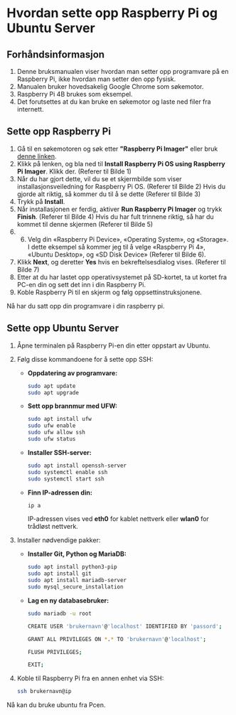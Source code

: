 # Hvordan sette opp Raspberry Pi og Ubuntu Server

## Forhåndsinformasjon
1. Denne bruksmanualen viser hvordan man setter opp programvare på en Raspberry Pi, ikke hvordan man setter den opp fysisk.
2. Manualen bruker hovedsakelig Google Chrome som søkemotor.
3. Raspberry Pi 4B brukes som eksempel.
4. Det forutsettes at du kan bruke en søkemotor og laste ned filer fra internett.

## Sette opp Raspberry Pi
1. Gå til en søkemotoren og søk etter **"Raspberry Pi Imager"** eller bruk [denne linken](https://www.raspberrypi.com/software/).
2. Klikk på lenken, og bla ned til **Install Raspberry Pi OS using Raspberry Pi Imager**. Klikk der. (Referer til Bilde 1)
3. Når du har gjort dette, vil du se et skjermbilde som viser installasjonsveiledning for Raspberry Pi OS. (Referer til Bilde 2)
Hvis du gjorde alt riktig, så kommer du til å se dette (Referer til Bilde 3)
4. Trykk på **Install**.
5. Når installasjonen er ferdig, aktiver **Run Raspberry Pi Imager** og trykk **Finish**. (Referer til Bilde 4)
Hvis du har fult trinnene riktig, så har du kommet til denne skjermen (Referer til Bilde 5)
6. 6.	Velg din «Raspberry Pi Device», «Operating System», og «Storage». I dette eksempel så kommer jeg til å velge «Raspberry Pi 4», «Ubuntu Desktop», og «SD Disk Device» (Referer til Bilde 6). 
7. Klikk **Next**, og deretter **Yes** hvis en bekreftelsesdialog vises. (Referer til Bilde 7)
8. Etter at du har lastet opp operativsystemet på SD-kortet, ta ut kortet fra PC-en din og sett det inn i din Raspberry Pi.
9. Koble Raspberry Pi til en skjerm og følg oppsettinstruksjonene.

Nå har du satt opp din programvare i din raspberry pi.

## Sette opp Ubuntu Server
1. Åpne terminalen på Raspberry Pi-en din etter oppstart av Ubuntu.
2. Følg disse kommandoene for å sette opp SSH:
   - **Oppdatering av programvare:**
     ```bash
     sudo apt update 
     sudo apt upgrade
     ```
   - **Sett opp brannmur med UFW:**
     ```bash
     sudo apt install ufw
     sudo ufw enable
     sudo ufw allow ssh
     sudo ufw status
     ```
   - **Installer SSH-server:**
     ```bash
     sudo apt install openssh-server
     sudo systemctl enable ssh
     sudo systemctl start ssh
     ```
   - **Finn IP-adressen din:**
     ```bash
     ip a
     ```
     IP-adressen vises ved **eth0** for kablet nettverk eller **wlan0** for trådløst nettverk.

3. Installer nødvendige pakker:
   - **Installer Git, Python og MariaDB:**
     ```bash
     sudo apt install python3-pip 
     sudo apt install git 
     sudo apt install mariadb-server
     sudo mysql_secure_installation
     ```
   - **Lag en ny databasebruker:**
     ```bash
     sudo mariadb -u root
     
     CREATE USER 'brukernavn'@'localhost' IDENTIFIED BY 'passord';

     GRANT ALL PRIVILEGES ON *.* TO 'brukernavn'@'localhost';

     FLUSH PRIVILEGES;

     EXIT;
     ```

4. Koble til Raspberry Pi fra en annen enhet via SSH:
   ```bash
   ssh brukernavn@ip
  Nå kan du bruke ubuntu fra Pcen.